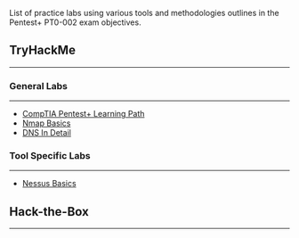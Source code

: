 List of practice labs using various tools and methodologies outlines in the Pentest+ PT0-002 exam objectives. 

## TryHackMe
---
### General Labs
---
- [CompTIA Pentest+ Learning Path](https://tryhackme.com/path/outline/pentestplus)
- [Nmap Basics](https://tryhackme.com/r/room/furthernmap)
- [DNS In Detail](https://tryhackme.com/r/room/dnsindetail)

### Tool Specific Labs
---
- [Nessus Basics](https://tryhackme.com/r/room/rpnessusredux)

## Hack-the-Box
---

